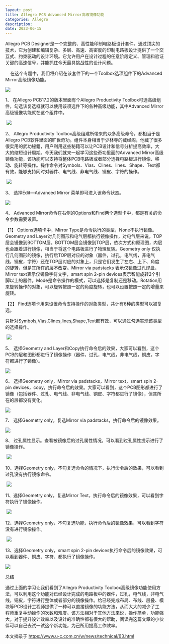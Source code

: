 ```yaml
---
layout: post
title: Allegro PCB Advanced Mirror高级镜像功能
categories: Allegro
description: 
date: 2023-06-15
---
```


Allegro PCB Designer是一个完整的、高性能印制电路板设计套件。通过顶尖的技术，它为创建和编辑复杂、多层、高速、高密度的印制电路板设计提供了一个交互式、约束驱动的设计环境。它允许用户在设计过程的任意阶段定义、管理和验证关键的高速信号，并能抓住今天最具挑战性的设计问题。

    在这个专题中，我们将介绍在该套件下的一个Toolbox选项组件下的Advanced Mirror高级镜像功能。

![](https://www.u-c.com.cn/uploads/editor/2019/12/04180900753.png)

1、 在Allegro PCB17.2的版本里面有个Allegro Productivity Toolbox可选高级组件，勾选该复选框就可以使用该须选件下的各种高级功能，其中Advanced Mirror高级镜像功能就在这个组件中。

 ![](https://www.u-c.com.cn/uploads/editor/2019/12/04180921321.png)

2、 Allegro Productivity Toolbox高级组建所带来的众多高级命令，都相当于是Allegro PCB软件里面的旷世奇功。组件本身相当于少林寺的藏经阁，他藏了很多很实用的武功秘籍，用户利用这些秘籍可以让PCB设计和信号分析提高效率，大大的缩短设计周期。今天我们就来一起学习这些奇功里面的Advanced Mirror高级镜像功能，该功能可以支持将整体PCB电路板或者部分选择电路板进行镜像、移动、旋转等操作。操作命令对Symbols、Vias、Clines、lines、Shape、Text都有效，能够支持同时对器件、电气线、非电气线、铜皮、字符的操作。

 ![](https://www.u-c.com.cn/uploads/editor/2019/12/04180948662.png)

3、 选择Edit—Advanced Mirror 菜单即可进入该命令状态。

![](https://www.u-c.com.cn/uploads/editor/2019/12/04181005728.png)

  

4、 Advanced Mirror命令在右侧的Options和Find两个选型卡中，都是有关的命令参数需要设置。

【1】 Options选项卡中，Mirror Type是命令执行的类型，None不执行镜像。Geometry and Layer对几何图形和电气层都执行镜像操作，对电气层来说，TOP层会镜像到BOTTOM层。BOTTOM层会镜像到TOP层，依次方式和原理图，内层也会跟着进行镜像，相当于将这个电路板进行了物理反转。Geometry only 仅执行几何图形的镜像，执行后TOP层对应的对象（器件，过孔，电气线，非电气线，铜皮，字符）还在TOP层对应的对象上，只是它们发生了左右、上下、角度的旋转，但是其所在的层不改变。Mirror via padstacks 表示仅镜像过孔焊盘，Mirror text表示仅镜像字符文字，smart spin 2-pin devices表示智能旋转2个引脚以上的器件。Mode是命令操作的模式，可以选择是复制还是移动。Rotation用来旋转操作的对象，可以旋转按照一定的角度旋转，也可以设置按照一定的增量来旋转。

【2】 Find选项卡用来设置命令支持操作的对象类型，共计有6种的类型可以被复选。

只针对Symbols,Vias,Clines,lines,Shape,Text都有效，可以通过勾选实现该类型的选择操作。

 ![](https://www.u-c.com.cn/uploads/editor/2019/12/04181046602.png)

5、 选择Geometry and Layer和Copy执行命令后的效果，大家可以看到，这个PCB的层和图形都进行了镜像操作（器件，过孔，电气线，非电气线，铜皮，字符都进行了镜像）。

![](https://www.u-c.com.cn/uploads/editor/2019/12/04181106389.png)

6、 选择Geometry only，Mirror via padstacks，Mirror text，smart spin 2-pin devices，copy，执行命令后的效果。大家可以看到，这个PCB图形都进行了镜像（包括器件、过孔、电气线、非电气线、铜皮、字符都进行了镜像），但其所在的层都没有变化。

![](https://www.u-c.com.cn/uploads/editor/2019/12/04181123400.png)

7、 选择Geometry only，复选Mirror via padstacks，执行命令后的镜像效果。

![](https://www.u-c.com.cn/uploads/editor/2019/12/04181140747.png)

8、 过孔属性显示。查看被镜像后的过孔属性情况，可以看到过孔属性提示进行了镜像操作。

 ![](https://www.u-c.com.cn/uploads/editor/2019/12/04181219341.png)

10、选择Geometry only，不勾复选命令的情况下，执行命令后的效果，可以看到过孔没有执行镜像命令。

 ![](https://www.u-c.com.cn/uploads/editor/2019/12/04181228277.png)

11、选择Geometry only，复选Mirror Text，执行命令后的镜像效果，可以看到字符执行了镜像操作。 

 ![](https://www.u-c.com.cn/uploads/editor/2019/12/04181335604.png)

12、选择Geometry only，不勾复选功能，执行命令后的镜像效果，可以看到字符没有进行镜像操作。

 ![](https://www.u-c.com.cn/uploads/editor/2019/12/04181349409.png)

13、选择Geometry only，smart spin 2-pin devices执行命令后的镜像效果，可以看到器件、铜皮、字符、都执行了镜像操作。

![](https://www.u-c.com.cn/uploads/editor/2019/12/04181358627.png)

总结

通过上面的学习让我们看到了Allegro Productivity Toolbox高级镜像功能使用方法，可以利用这个功能对已经设计完成的电路板中的器件，过孔，电气线，非电气线，铜皮，字符进行整体或者部分的镜像操作。给已经完成布局、布线、层叠、模块等PCB设计工程师提供了一种可以直接镜像的功能方法，从而大大的减少了工程师重复手动操作的次数和难度。该方法相对于其他方法来说，操作简单，功能强大。对于提升设计效率以及设计的准确性都有很大的帮助，阅读完这篇文章的小伙伴可以自己去试一试这个新功能，为己所用提高工作效率。

本文摘录于 https://www.u-c.com.cn/w/news/technical/63.html